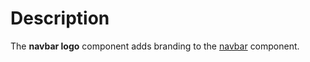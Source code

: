 # Description

The **navbar logo** component adds branding to the [navbar](/docs/components/navbar) component.